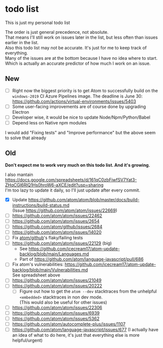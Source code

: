 # todo list

This is just my personal todo list

The order is just general precedence, not absolute.\
That means I'll still work on issues later in the list, but less often than issues earlier in the list.\
Also this todo list may not be accurate. It's just for me to keep track of everything.\
Many of the issues are at the bottom because I have no idea where to start. Which is actually an accurate predictor of how much I work on an issue.

## New

- [ ] Right now the biggest priority is to get Atom to successfully build on the `windows-2019` CI Azure Pipelines image. The deadline is June 30: https://github.com/actions/virtual-environments/issues/5403
- [ ] Some user-facing improvements are of course done by upgrading Electron
- [ ] Developer wise, it would be nice to update Node/Npm/Python/Babel
- [ ] Depend less on Native npm modules

I would add "Fixing tests" and "Improve performance" but the above seem to solve that already

## Old

**Don't expect me to work very much on this todo list. And it's growing.**

I also mantain <https://docs.google.com/spreadsheets/d/161qC0zbFiwfSV7Yat3-ZHqCGl6RlQ1Hs0hroW6-aXCE/edit?usp=sharing> \
I'm too lazy to update it daily, so I'll just update after every commit.

- [x] Update <https://github.com/atom/atom/blob/master/docs/build-instructions/build-status.md>\
      (Issue https://github.com/atom/atom/issues/22669)
- [ ] https://github.com/atom/atom/issues/22462
- [ ] https://github.com/atom/atom/issues/2654
- [ ] https://github.com/atom/github/issues/2684
- [ ] https://github.com/atom/atom/issues/14020
- [ ] Fix [atom/github](https://github.com/atom/github)'s flaky/failing tests
- [ ] https://github.com/atom/atom/issues/22129 (big)
    - See https://github.com/icecream17/atom-update-backlog/blob/main/Languages.md
    - Part of https://github.com/atom/language-javascript/pull/686
- [ ] Fix atom's vulnerabilities: https://github.com/icecream17/atom-update-backlog/blob/main/Vulnerabilities.md \
      See spreadsheet above
- [ ] https://github.com/atom/atom/issues/21049
- [ ] https://github.com/atom/atom/issues/20222
    - [ ] Figure out how to get the `atom --dev` stacktraces from the unhelpful `<embedded>` stacktraces in non dev mode.\
          (This would also be useful for other issues)
- [ ] https://github.com/atom/atom/issues/22306
- [ ] https://github.com/atom/atom/issues/6939
- [ ] https://github.com/atom/atom/issues/5362
- [ ] https://github.com/atom/autocomplete-plus/issues/1107
- [ ] https://github.com/atom/language-javascript/issues/677 (I actually have an idea of what to do here, it's just that everything else is more helpful/urgent)
